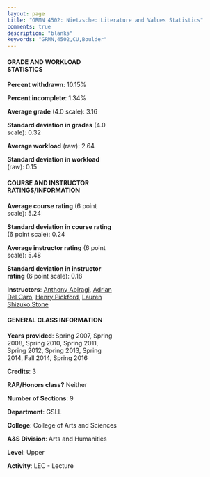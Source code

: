 ```yaml
---
layout: page
title: "GRMN 4502: Nietzsche: Literature and Values Statistics"
comments: true
description: "blanks"
keywords: "GRMN,4502,CU,Boulder"
---
```

<head>
<script src="https://ajax.googleapis.com/ajax/libs/jquery/2.1.3/jquery.min.js"></script>
<script src="https://dl.dropboxusercontent.com/s/pc42nxpaw1ea4o9/highcharts.js?dl=0"></script>
<!-- <script src="../assets/js/highcharts.js"></script> -->
<style type="text/css">@font-face {
	font-family: "Bebas Neue";
	src: url(https://www.filehosting.org/file/details/544349/BebasNeue Regular.otf) format("opentype");
	}
	h1.Bebas { 
		font-family: "Bebas Neue", Verdana, Tahoma;
	}
</style>
</head>
<body>
	<div id="container" style="float: right; width: 45%; height: 88%; margin-left: 2.5%; margin-right: 2.5%;"></div>
	<script language="JavaScript">
		$(document).ready(function() {
		var chart = {type: 'column'};
		var title = {text: 'Grade Distribution'};
		var xAxis = {categories: ['A','B','C','D','F'],crosshair: true};
		var yAxis = {min: 0,title: {text: 'Percentage'}};
		var tooltip = {headerFormat: '<center><b><span style="font-size:20px">{point.key}</span></b></center>',
		               pointFormat: '<td style="padding:0"><b>{point.y:.1f}%</b></td>',
		               footerFormat: '</table>',shared: true,useHTML: true};
		var plotOptions = {column: {pointPadding: 0.0,borderWidth: 0}};  
		var credits = {enabled: false};var series= [{name: 'Percent',data: [47.54,33.31,12.78,2.59,3.78,]}];
		var json = {};
		json.chart = chart;
		json.title = title;
		json.tooltip = tooltip;
		json.xAxis = xAxis;
		json.yAxis = yAxis;  
		json.series = series;
		json.plotOptions = plotOptions;  
		json.credits = credits;
		$('#container').highcharts(json);
	});
	</script>
</body>
			   
#### GRADE AND WORKLOAD STATISTICS

**Percent withdrawn**: 10.15%

**Percent incomplete**: 1.34%

**Average grade** (4.0 scale): 3.16

**Standard deviation in grades** (4.0 scale): 0.32

**Average workload** (raw): 2.64

**Standard deviation in workload** (raw): 0.15

#### COURSE AND INSTRUCTOR RATINGS/INFORMATION

**Average course rating** (6 point scale): 5.24

**Standard deviation in course rating** (6 point scale): 0.24

**Average instructor rating** (6 point scale): 5.48

**Standard deviation in instructor rating** (6 point scale): 0.18

**Instructors**: <a href='../../instructors/Anthony_Abiragi'>Anthony Abiragi</a>, <a href='../../instructors/Adrian_Del_Caro'>Adrian Del Caro</a>, <a href='../../instructors/Henry_Pickford'>Henry Pickford</a>, <a href='../../instructors/Lauren_Shizuko_Stone'>Lauren Shizuko Stone</a>

#### GENERAL CLASS INFORMATION

**Years provided**: Spring 2007, Spring 2008, Spring 2010, Spring 2011, Spring 2012, Spring 2013, Spring 2014, Fall 2014, Spring 2016

**Credits**: 3

**RAP/Honors class?** Neither

**Number of Sections**: 9

**Department**: GSLL

**College**: College of Arts and Sciences

**A&S Division**: Arts and Humanities

**Level**: Upper

**Activity**: LEC - Lecture
